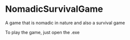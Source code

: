 # NomadicSurvivalGame
A game that is nomadic in nature and also a survival game

To play the game, just open the .exe
